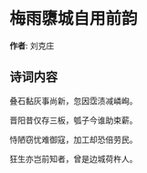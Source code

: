 # 梅雨隳城自用前韵

**作者**: 刘克庄

## 诗词内容

叠石黏灰事尚新，忽因霑渍减嶙峋。

晋阳昔仅存三板，瓠子今谁助束薪。

恃陋窃忧难御寇，加工却恐倍劳民。

狂生亦岂前知者，曾是边城荷杵人。

